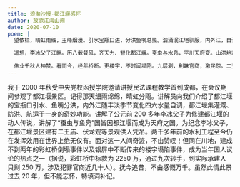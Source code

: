 ```yaml
---
title: 浪淘沙慢·都江堰感怀
author: 放歌江海山阙
date: 2020-07-10
poem: |
  望依栏，晴虹雨细，玉峰烟漫。引水宝瓶口进，分洪鱼嘴总揽。汹涌泯江堪驯服，内外江，自调丰淡。阔沃野、金黄稻浪卷，秋花曵水岸。

  遥想，李冰父子江畔。历八载餐风，齐天力、智化都江堰。蚕虫与水凫，平川天府变。山洪地震，又亁坤转返，千年无恙。

  伟业千秋人神赞。看而今，经年桥断。更楼宇，不时闻塌陷。九层剥，利眛官商，激民怨。二王无泪与天叹！
---
```


我于 2000 年秋受中央党校函授学院邀请讲授民法课程教学首到成都，在会议期间参观了都江堰景区。记得那天细雨绵绵，晴虹分雨。讲解员向我们介绍了都江堰的宝瓶口引水、鱼嘴分洪，内外江随丰淡季节变化四六水量自调，都江堰集灌溉、防洪、航运于一身的奇妙功能。讲解了公元前 200 多年李冰父子为修建都江堰的动人传说，讲解了“蚕虫与鱼凫”国皆因都江堰而成为天府之国。为纪念李冰父子，在都江堰景区建有二王庙、伏龙观等景观供人凭吊。两千多年前的水利工程至今仍在发挥效用在世界上绝无仅有。面对这一人间奇迹，不由赞叹！但同在川地，建成不到两年的彩虹桥倒塌事件以及银屏中不断传来的楼宇塌陷事件，成为当年国人议论的热点之一（据说，彩虹桥中标款为 2250 万，通过九次转手，到实际承建人只剩 250 万，涉及犯罪官商近几十人）。抚今追昔，不由感慨万千。虽然此情此景过去 20 年，但不能忘怀，特填词补记。
